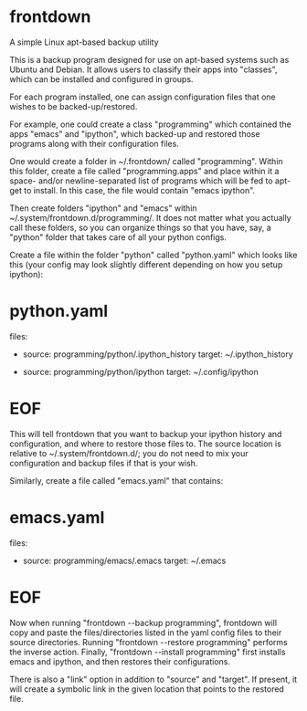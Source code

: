 # frontdown

A simple Linux apt-based backup utility

This is a backup program designed for use on apt-based systems such as
Ubuntu and Debian.  It allows users to classify their apps into
"classes", which can be installed and configured in groups.

For each program installed, one can assign configuration files that
one wishes to be backed-up/restored.

For example, one could create a class "programming" which contained
the apps "emacs" and "ipython", which backed-up and restored those
programs along with their configuration files.

One would create a folder in ~/.frontdown/ called
"programming".  Within this folder, create a file called
"programming.apps" and place within it a space- and/or
newline-separated list of programs which will be fed to apt-get to
install.  In this case, the file would contain "emacs ipython".

Then create folders "ipython" and "emacs" within
~/.system/frontdown.d/programming/.  It does not matter what you
actually call these folders, so you can organize things so that you
have, say, a "python" folder that takes care of all your python
configs.

Create a file within the folder "python" called "python.yaml" which
looks like this (your config may look slightly different depending on
how you setup ipython):

# python.yaml
files:
  - source: programming/python/.ipython_history
    target: ~/.ipython_history

  - source: programming/python/ipython
    target: ~/.config/ipython
# EOF

This will tell frontdown that you want to backup your ipython history
and configuration, and where to restore those files to.  The source
location is relative to ~/.system/frontdown.d/; you do not need to mix your
configuration and backup files if that is your wish.

Similarly, create a file called "emacs.yaml" that contains:

# emacs.yaml
files:
  - source: programming/emacs/.emacs
    target: ~/.emacs
# EOF

Now when running "frontdown --backup programming", frontdown will copy
and paste the files/directories listed in the yaml config files to
their source directories.  Running "frontdown --restore programming"
performs the inverse action.  Finally, "frontdown --install
programming" first installs emacs and ipython, and then restores their
configurations.

There is also a "link" option in addition to "source" and "target".
If present, it will create a symbolic link in the given location that
points to the restored file.
